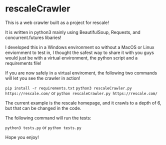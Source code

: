 # rescaleCrawler

This is a web crawler built as a project for rescale!

It is written in python3 mainly using BeautifulSoup, Requests, and concurrent.futures libaries!

I developed this in a Windows environment so without a MacOS or Linux enviornment to test in, I thought the safest way to share it with you guys would just be with a virtual environment, the python script and a requirements file!

If you are now safely in a virtual enviroment, the following two commands will let you see the crawler in action! 

`pip install -r requirements.txt`
`python3 rescaleCrawler.py https://rescale.com/` or `python rescaleCrawler.py https://rescale.com/`

The current example is the rescale homepage, and it crawls to a depth of 6, but that can be changed in the code.

The following command will run the tests:

`python3 tests.py` or `python tests.py`

Hope you enjoy!
